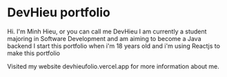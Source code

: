 # DevHieu portfolio

Hi. I'm Minh Hieu, or you can call me DevHieu
I am currently a student majoring in Software Development and am aiming to become a Java backend
I start this portfolio when i'm 18 years old and i'm using Reactjs to make this portfolio

Visited my website devhieufolio.vercel.app for more information about me.
